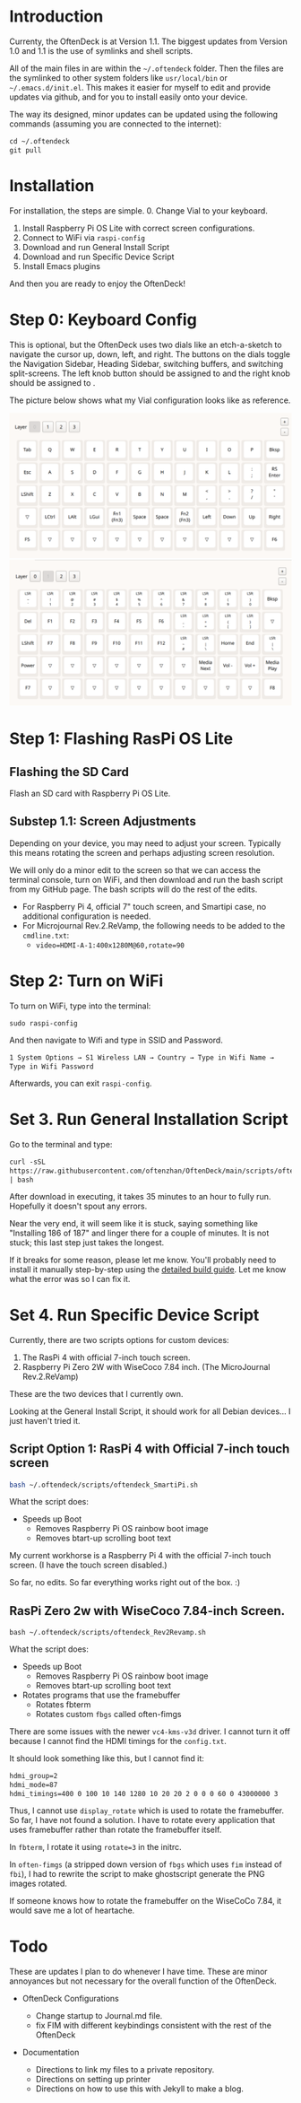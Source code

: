 # Introduction

Currenty, the OftenDeck is at Version 1.1. The biggest updates from Version 1.0 and 1.1 is the use of symlinks and shell scripts.

All of the main files in are within the `~/.oftendeck` folder. Then the files are the symlinked to other system folders like `usr/local/bin` or `~/.emacs.d/init.el`. This makes it easier for myself to edit and provide updates via github, and for you to install easily onto your device.

The way its designed, minor updates can be updated using the following commands (assuming you are connected to the internet):

```
cd ~/.oftendeck
git pull
```

# Installation

For installation, the steps are simple.
0. Change Vial to your keyboard.
1. Install Raspberry Pi OS Lite with correct screen configurations.
2. Connect to WiFi via `raspi-config`
3. Download and run General Install Script
4. Download and run Specific Device Script
5. Install Emacs plugins

And then you are ready to enjoy the OftenDeck!

# Step 0: Keyboard Config

This is optional, but the OftenDeck uses two dials like an etch-a-sketch to navigate the cursor up, down, left, and right. The buttons on the dials toggle the Navigation Sidebar, Heading Sidebar, switching buffers, and switching split-screens. The left knob button should be assigned to <f5> and the right knob should be assigned to <f6>.

The picture below shows what my Vial configuration looks like as reference.

![First Layer](./OftenDeck-Vial-1.png)
![Second Layer](./OftenDeck-Vial-2.png)

# Step 1: Flashing RasPi OS Lite

## Flashing the SD Card

Flash an SD card with Raspberry Pi OS Lite. 

## Substep 1.1: Screen Adjustments

Depending on your device, you may need to adjust your screen. Typically this means rotating the screen and perhaps adjusting screen resolution. 

We will only do a minor edit to the screen so that we can access the terminal console, turn on WiFi, and then download and run the bash script from my GitHub page. The bash scripts will do the rest of the edits.

- For Raspberry Pi 4, official 7" touch screen, and Smartipi case, no additional configuration is needed.
- For Microjournal Rev.2.ReVamp, the following needs to be added to the `cmdline.txt`:
   - `video=HDMI-A-1:400x1280M@60,rotate=90 
`
# Step 2: Turn on WiFi

To turn on WiFi, type into the terminal:

```
sudo raspi-config
```

And then navigate to Wifi and type in SSID and Password.

```
1 System Options → S1 Wireless LAN → Country → Type in Wifi Name → Type in Wifi Password
```

Afterwards, you can exit `raspi-config`.

# Set 3. Run General Installation Script

Go to the terminal and type:

```
curl -sSL https://raw.githubusercontent.com/oftenzhan/OftenDeck/main/scripts/oftendeck_scratchbuild.sh | bash
```

After download in executing, it takes 35 minutes to an hour to fully run. Hopefully it doesn't spout any errors. 

Near the very end, it will seem like it is stuck, saying something like "Installing 186 of 187" and linger there for a couple of minutes. It is not stuck; this last step just takes the longest.

If it breaks for some reason, please let me know. You'll probably need to install it manually step-by-step using the [detailed build guide](detailed_build.md). Let me know what the error was so I can fix it.

# Set 4. Run Specific Device Script

Currently, there are two scripts options for custom devices:
1. The RasPi 4 with official 7-inch touch screen.
2. Raspberry Pi Zero 2W with WiseCoco 7.84 inch. (The MicroJournal Rev.2.ReVamp)

These are the two devices that I currently own.

Looking at the General Install Script, it should work for all Debian devices... I just haven't tried it. 

## Script Option 1: RasPi 4 with Official 7-inch touch screen

```sh
bash ~/.oftendeck/scripts/oftendeck_SmartiPi.sh
```

What the script does:
- Speeds up Boot
  - Removes Raspberry Pi OS rainbow boot image
  - Removes btart-up scrolling boot text

My current workhorse is a Raspberry Pi 4 with the official 7-inch touch screen. (I have the touch screen disabled.)

So far, no edits. So far everything works right out of the box. :)

## RasPi Zero 2w with WiseCoco 7.84-inch Screen.

```sg
bash ~/.oftendeck/scripts/oftendeck_Rev2Revamp.sh
```

What the script does:
- Speeds up Boot
  - Removes Raspberry Pi OS rainbow boot image
  - Removes btart-up scrolling boot text
- Rotates programs that use the framebuffer
  - Rotates fbterm
  - Rotates custom `fbgs` called often-fimgs

There are some issues with the newer `vc4-kms-v3d` driver. I cannot turn it off because I cannot find the HDMI timings for the `config.txt`. 

It should look something like this, but I cannot find it:

```
hdmi_group=2
hdmi_mode=87
hdmi_timings=400 0 100 10 140 1280 10 20 20 2 0 0 0 60 0 43000000 3
```

Thus, I cannot use `display_rotate` which is used to rotate the framebuffer. So far, I have not found a solution. I have to rotate every application that uses framebuffer rather than rotate the framebuffer itself.

In `fbterm`, I rotate it using `rotate=3` in the initrc.

In `often-fimgs` (a stripped down version of `fbgs` which uses `fim` instead of `fbi`), I had to rewrite the script to make ghostscript generate the PNG images rotated.

If someone knows how to rotate the framebuffer on the WiseCoCo 7.84, it would save me a lot of heartache.

# Todo

These are updates I plan to do whenever I have time. These are minor annoyances but not necessary for the overall function of the OftenDeck.

- OftenDeck Configurations
   - Change startup to Journal.md file.
   - fix FIM with different keybindings consistent with the rest of the OftenDeck

- Documentation
  - Directions to link my files to a private repository.
  - Directions on setting up printer
  - Directions on how to use this with Jekyll to make a blog.





